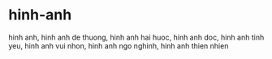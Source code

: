 hinh-anh
========

hinh anh, hinh anh de thuong, hinh anh hai huoc, hinh anh doc, hinh anh tinh yeu, hinh anh vui nhon, hinh anh ngo nghinh, hinh anh thien nhien
